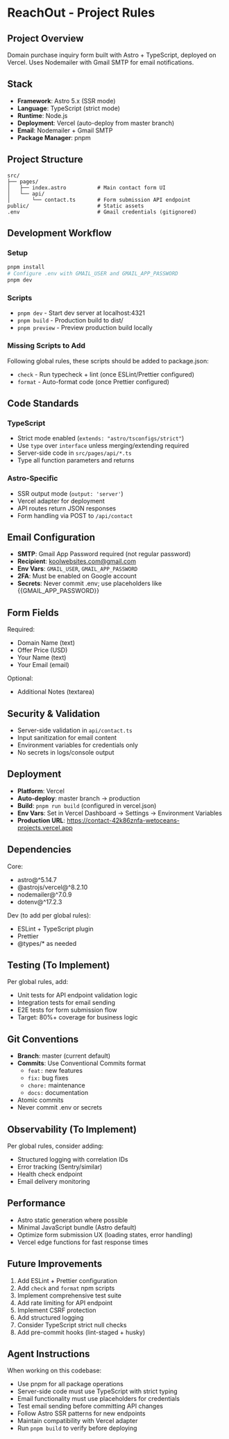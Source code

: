 # ReachOut - Project Rules

## Project Overview
Domain purchase inquiry form built with Astro + TypeScript, deployed on Vercel. Uses Nodemailer with Gmail SMTP for email notifications.

## Stack
- **Framework**: Astro 5.x (SSR mode)
- **Language**: TypeScript (strict mode)
- **Runtime**: Node.js
- **Deployment**: Vercel (auto-deploy from master branch)
- **Email**: Nodemailer + Gmail SMTP
- **Package Manager**: pnpm

## Project Structure
```
src/
├── pages/
│   ├── index.astro          # Main contact form UI
│   └── api/
│       └── contact.ts       # Form submission API endpoint
public/                      # Static assets
.env                         # Gmail credentials (gitignored)
```

## Development Workflow

### Setup
```bash
pnpm install
# Configure .env with GMAIL_USER and GMAIL_APP_PASSWORD
pnpm dev
```

### Scripts
- `pnpm dev` - Start dev server at localhost:4321
- `pnpm build` - Production build to dist/
- `pnpm preview` - Preview production build locally

### Missing Scripts to Add
Following global rules, these scripts should be added to package.json:
- `check` - Run typecheck + lint (once ESLint/Prettier configured)
- `format` - Auto-format code (once Prettier configured)

## Code Standards

### TypeScript
- Strict mode enabled (`extends: "astro/tsconfigs/strict"`)
- Use `type` over `interface` unless merging/extending required
- Server-side code in `src/pages/api/*.ts`
- Type all function parameters and returns

### Astro-Specific
- SSR output mode (`output: 'server'`)
- Vercel adapter for deployment
- API routes return JSON responses
- Form handling via POST to `/api/contact`

## Email Configuration
- **SMTP**: Gmail App Password required (not regular password)
- **Recipient**: koolwebsites.com@gmail.com
- **Env Vars**: `GMAIL_USER`, `GMAIL_APP_PASSWORD`
- **2FA**: Must be enabled on Google account
- **Secrets**: Never commit .env; use placeholders like {{GMAIL_APP_PASSWORD}}

## Form Fields
Required:
- Domain Name (text)
- Offer Price (USD)
- Your Name (text)
- Your Email (email)

Optional:
- Additional Notes (textarea)

## Security & Validation
- Server-side validation in `api/contact.ts`
- Input sanitization for email content
- Environment variables for credentials only
- No secrets in logs/console output

## Deployment
- **Platform**: Vercel
- **Auto-deploy**: master branch → production
- **Build**: `pnpm run build` (configured in vercel.json)
- **Env Vars**: Set in Vercel Dashboard → Settings → Environment Variables
- **Production URL**: https://contact-42k86znfa-wetoceans-projects.vercel.app

## Dependencies
Core:
- astro@^5.14.7
- @astrojs/vercel@^8.2.10
- nodemailer@^7.0.9
- dotenv@^17.2.3

Dev (to add per global rules):
- ESLint + TypeScript plugin
- Prettier
- @types/* as needed

## Testing (To Implement)
Per global rules, add:
- Unit tests for API endpoint validation logic
- Integration tests for email sending
- E2E tests for form submission flow
- Target: 80%+ coverage for business logic

## Git Conventions
- **Branch**: master (current default)
- **Commits**: Use Conventional Commits format
  - `feat:` new features
  - `fix:` bug fixes
  - `chore:` maintenance
  - `docs:` documentation
- Atomic commits
- Never commit .env or secrets

## Observability (To Implement)
Per global rules, consider adding:
- Structured logging with correlation IDs
- Error tracking (Sentry/similar)
- Health check endpoint
- Email delivery monitoring

## Performance
- Astro static generation where possible
- Minimal JavaScript bundle (Astro default)
- Optimize form submission UX (loading states, error handling)
- Vercel edge functions for fast response times

## Future Improvements
1. Add ESLint + Prettier configuration
2. Add `check` and `format` npm scripts
3. Implement comprehensive test suite
4. Add rate limiting for API endpoint
5. Implement CSRF protection
6. Add structured logging
7. Consider TypeScript strict null checks
8. Add pre-commit hooks (lint-staged + husky)

## Agent Instructions
When working on this codebase:
- Use pnpm for all package operations
- Server-side code must use TypeScript with strict typing
- Email functionality must use placeholders for credentials
- Test email sending before committing API changes
- Follow Astro SSR patterns for new endpoints
- Maintain compatibility with Vercel adapter
- Run `pnpm build` to verify before deploying
